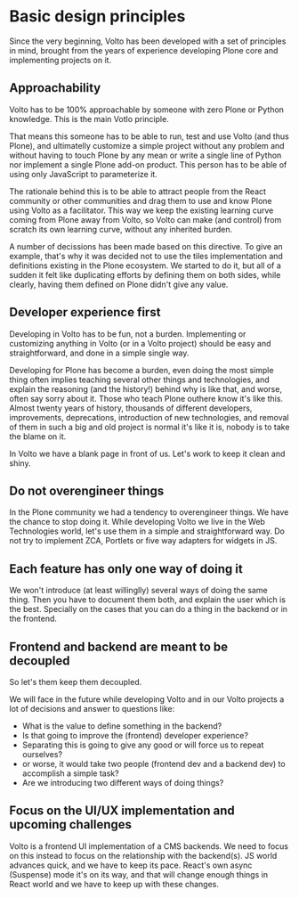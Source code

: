 # Basic design principles

Since the very beginning, Volto has been developed with a set of principles in mind,
brought from the years of experience developing Plone core and implementing projects on
it.

## Approachability

Volto has to be 100% approachable by someone with zero Plone or Python knowledge. This
is the main Votlo principle.

That means this someone has to be able to run, test and use Volto (and thus Plone), and
ultimatelly customize a simple project without any problem and without having to touch
Plone by any mean or write a single line of Python nor implement a single Plone add-on
product. This person has to be able of using only JavaScript to parameterize it.

The rationale behind this is to be able to attract people from the React community or
other communities and drag them to use and know Plone using Volto as a facilitator. This
way we keep the existing learning curve coming from Plone away from Volto, so Volto can
make (and control) from scratch its own learning curve, without any inherited burden.

A number of decissions has been made based on this directive. To give an example, that's
why it was decided not to use the tiles implementation and definitions existing in the
Plone ecosystem. We started to do it, but all of a sudden it felt like duplicating
efforts by defining them on both sides, while clearly, having them defined on Plone
didn't give any value.

## Developer experience first

Developing in Volto has to be fun, not a burden. Implementing or customizing anything in
Volto (or in a Volto project) should be easy and straightforward, and done in a simple
single way.

Developing for Plone has become a burden, even doing the most simple thing often implies
teaching several other things and technologies, and explain the reasoning (and the
history!) behind why is like that, and worse, often say sorry about it. Those who teach
Plone outhere know it's like this. Almost twenty years of history, thousands of
different developers, improvements, deprecations, introduction of new technologies, and
removal of them in such a big and old project is normal it's like it is, nobody is to
take the blame on it.

In Volto we have a blank page in front of us. Let's work to keep it clean and shiny.

## Do not overengineer things

In the Plone community we had a tendency to overengineer things. We have the chance to
stop doing it. While developing Volto we live in the Web Technologies world, let's use
them in a simple and straightforward way. Do not try to implement ZCA, Portlets or five
way adapters for widgets in JS.

## Each feature has only one way of doing it

We won't introduce (at least willinglly) several ways of doing the same thing. Then you
have to document them both, and explain the user which is the best. Specially on the
cases that you can do a thing in the backend or in the frontend.

## Frontend and backend are meant to be decoupled

So let's them keep them decoupled.

We will face in the future while developing Volto and in our Volto projects a lot of
decisions and answer to questions like:

- What is the value to define something in the backend?
- Is that going to improve the (frontend) developer experience?
- Separating this is going to give any good or will force us to repeat ourselves?
- or worse, it would take two people (frontend dev and a backend dev) to accomplish a simple task?
- Are we introducing two different ways of doing things?

## Focus on the UI/UX implementation and upcoming challenges

Volto is a frontend UI implementation of a CMS backends. We need to focus on this
instead to focus on the relationship with the backend(s). JS world advances quick, and
we have to keep its pace. React's own async (Suspense) mode it's on its way, and that
will change enough things in React world and we have to keep up with these changes.
